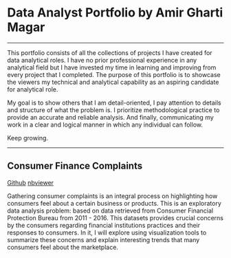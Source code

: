 # Data Analyst Portfolio by Amir Gharti Magar

***

This portfolio consists of all the collections of projects I have created for data analytical roles. I have no prior professional experience in any analytical field but I have invested my time in learning and improving from every project that I completed. The purpose of this portfolio is to showcase the viewers my technical and analytical capability as an aspiring candidate for analytical role.  

My goal is to show others that I am detail-oriented, I pay attention to details and structure of what the problem is. I prioritize methodological practice to provide an accurate and reliable analysis. And finally, communicating my work in a clear and logical manner in which any individual can follow.  

Keep growing.
___

## Consumer Finance Complaints

[Github](https://github.com/IcedLemonTea0/EDA_Consumer_Finance_Complaints) [nbviewer](https://rb.gy/4tkuiv)

Gathering consumer complaints is an integral process on highlighting how consumers feel about a certain business or products. This is an exploratory data analysis problem: based on data retrieved from Consumer Financial Protection Bureau from 2011 - 2016. This datasets provides crucial concerns by the consumers regarding financial institutions practices and their responses to consumers. In it, I will explore using visualization tools to summarize these concerns and explain interesting trends that many consumers feel about the marketplace. 

 
